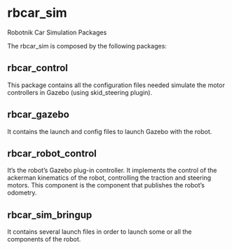 # rbcar_sim
Robotnik Car Simulation Packages

The rbcar_sim is composed by the following packages:

## rbcar_control

This package contains all the configuration files needed simulate the motor controllers in Gazebo (using skid_steering plugin).

## rbcar_gazebo

It contains the launch and config files to launch Gazebo with the robot.

## rbcar_robot_control

It’s the robot’s Gazebo plug-in controller. It implements the control of the ackerman kinematics of the robot, controlling the traction and steering motors. This component is the component that publishes the robot’s odometry.

## rbcar_sim_bringup

It contains several launch files in order to launch some or all the components of the robot.
